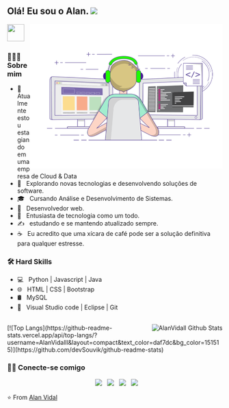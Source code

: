 <h2> Olá! Eu sou o Alan. <img src="https://github.com/souvikguria98/souvikguria98/blob/master/Hi.gif" width="25"></h2>
<img align="right" alt="GIF" src="https://raw.githubusercontent.com/devSouvik/devSouvik/master/gif3.gif" width="450"/>
<img src="https://cdn.countryflags.com/thumbs/brazil/flag-round-250.png" width="40" height="40">
 

<h3> 👨🏻‍💻 Sobre mim </h3>

- 🔭 &nbsp; Atualmente estou estagiando em uma empresa de Cloud & Data
- 🤔 &nbsp; Explorando novas tecnologias e desenvolvendo soluções de software.
- 🎓 &nbsp; Cursando Análise e Desenvolvimento de Sistemas.
- 💼 &nbsp; Desenvolvedor web.
- 🌱 &nbsp; Entusiasta de tecnologia como um todo.
- ✍️ &nbsp; estudando e se mantendo atualizado sempre.
- ☕ &nbsp; Eu acredito que uma xícara de café pode ser a solução definitiva para qualquer estresse. 

<h3>🛠 Hard Skills</h3>

- 💻 &nbsp; Python | Javascript | Java  
- 🌐 &nbsp; HTML | CSS | Bootstrap 
- 🛢 &nbsp; MySQL 
- 🔧 &nbsp; Visual Studio code | Eclipse | Git

<br>

<img align="right" src="https://github-readme-stats.vercel.app/api?username=AlanVidalll&include_all_commits=true&count_private=true&show_icons=true&line_height=20&title_color=7A7ADB&icon_color=2234AE&text_color=D3D3D3&bg_color=0,000000,130F40" alt="AlanVidall Github Stats"/>
[![Top Langs](https://github-readme-stats.vercel.app/api/top-langs/?username=AlanVidalll&layout=compact&text_color=daf7dc&bg_color=151515)](https://github.com/devSouvik/github-readme-stats)


<h3> 🤝🏻 Conecte-se comigo </h3>

<p align="center">
&nbsp; <a href="https://www.facebook.com/alanvidalll/" target="_blank" rel="noopener noreferrer"><img src="https://img.icons8.com/plasticine/100/000000/facebook.png" width="50" /></a>  
&nbsp; <a href="https://www.instagram.com/alan_vidalll/" target="_blank" rel="noopener noreferrer"><img src="https://img.icons8.com/plasticine/100/000000/instagram-new.png" width="50" /></a>  
&nbsp; <a href="https://www.linkedin.com/in/alanvidalll/" target="_blank" rel="noopener noreferrer"><img src="https://img.icons8.com/plasticine/100/000000/linkedin.png" width="50" /></a>
&nbsp; <a href="mailto:alanfonseca7812@gmail.com" target="_blank" rel="noopener noreferrer"><img src="https://img.icons8.com/plasticine/100/000000/gmail.png"  width="50" /></a>
</p>

⭐️ From [Alan Vidal](https://github.com/AlanVidalll)
